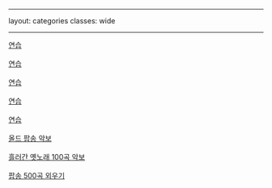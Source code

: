 
---
layout: categories
classes: wide

--- 

[연습](https://www.youtube.com/shorts/vgQinQVMgXA)<br> <br>
[연습](https://www.youtube.com/shorts/FyaOammZ4iQ)<br> <br>
[연습](https://www.youtube.com/shorts/FBSIMvT2O2Y)<br> <br>
[연습](https://www.youtube.com/results?search_query=C%C3%A1ch+ch%C6%A1i+%C4%91%C3%A0n+Guitar+c%E1%BB%B1c+k%E1%BB%B3+%C4%91%C6%A1n+gi%E1%BA%A3n)<br> <br>
[연습](https://www.youtube.com/@leejungsunguitar)<br> <br>
[올드 팝송 악보](https://m.blog.naver.com/shik56/221564899886)<br> <br>
[흘러간 옛노래 100곡 악보](https://blog.naver.com/PostView.naver?blogId=shik56&logNo=222698240389&parentCategoryNo=&categoryNo=329&viewDate=&isShowPopularPosts=true&from=search)<br> <br>
[팝송 500곡 외우기](https://www.youtube.com/@LovelyOneself-ke2bt)<br> <br>
